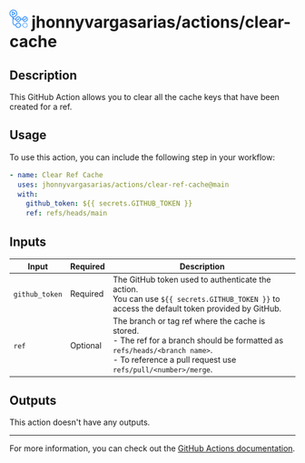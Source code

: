 # <img src="../assets/images/github-actions-logo.png" alt="github actions logo" style="height: 32px"  /> jhonnyvargasarias/actions/clear-cache

## Description

This GitHub Action allows you to clear all the cache keys that have been created for a ref.

## Usage

To use this action, you can include the following step in your workflow:

```yaml
- name: Clear Ref Cache
  uses: jhonnyvargasarias/actions/clear-ref-cache@main
  with:
    github_token: ${{ secrets.GITHUB_TOKEN }}
    ref: refs/heads/main
```

## Inputs

| Input          | Required | Description                                                                                                                                                                                          |
| -------------- | -------- | ---------------------------------------------------------------------------------------------------------------------------------------------------------------------------------------------------- |
| `github_token` | Required | The GitHub token used to authenticate the action.<br />You can use `${{ secrets.GITHUB_TOKEN }}` to access the default token provided by GitHub.                                                     |
| `ref`          | Optional | The branch or tag ref where the cache is stored.<br /> - The ref for a branch should be formatted as `refs/heads/<branch name>`.<br /> - To reference a pull request use `refs/pull/<number>/merge`. |

## Outputs

This action doesn't have any outputs.

---

For more information, you can check out the [GitHub Actions documentation](https://docs.github.com/en/actions).
